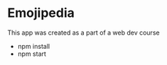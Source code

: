 # Emojipedia
 This app was created as a part of a web dev course

 <ul>
    <li>npm install</li>
    <li>npm start</li>
 </ul>
